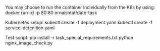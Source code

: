 You may choose to run the container individually from the K8s by using:
docker run -d -p 80:80 ornaishtat/date-task

Kubernetes setup:
kubectl create -f deployment.yaml
kubectl create -f service-defenition.yaml

Test script:
pip install -r task_special_requirements.txt
python nginx_image_check.py


